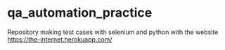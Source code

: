 # qa_automation_practice
Repository making test cases with selenium and python with the website https://the-internet.herokuapp.com/
